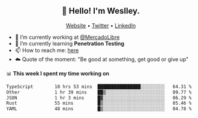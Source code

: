 <h2 align="center">👋 Hello! I'm Weslley.</h2>
<p align="center">
  <a href="http://weslleyneri.com.br">Website</a> •
  <a href="https://twitter.com/Weslley_Neri">Twitter</a> •
  <a href="https://www.linkedin.com/in/weslley-neri-3658908b">LinkedIn</a>
</p>


- 🔭 I’m currently working at [@MercadoLibre](https://github.com/mercadolibre)
- 🌱 I’m currently learning **Penetration Testing**
- 📫 How to reach me: [here](mailto:weslley39@gmail.com)
- ☁️ Quote of the moment: "Be good at something, get good or give up"

📊 **This week I spent my time working on**
<!--START_SECTION:waka-->

```txt
TypeScript        10 hrs 53 mins  ████████████████░░░░░░░░░   64.31 %
Other             1 hr 39 mins    ██▒░░░░░░░░░░░░░░░░░░░░░░   09.77 %
JSON              1 hr 3 mins     █▓░░░░░░░░░░░░░░░░░░░░░░░   06.29 %
Rust              55 mins         █▒░░░░░░░░░░░░░░░░░░░░░░░   05.46 %
YAML              48 mins         █▒░░░░░░░░░░░░░░░░░░░░░░░   04.78 %
```

<!--END_SECTION:waka-->

<!-- Inspired by https://github.com/gruselhaus/gruselhaus -->